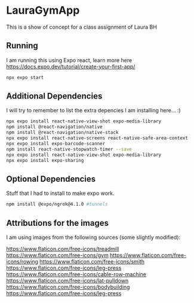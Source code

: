 # LauraGymApp
This is a show of concept for a class assignment of Laura BH

## Running
I am running this using Expo react, learn more here https://docs.expo.dev/tutorial/create-your-first-app/
```bash
npx expo start
```
## Additional Dependencies
I will try to remember to list the extra depencies I am installing here... :)
```bash
npx expo install react-native-view-shot expo-media-library
npm install @react-navigation/native
npm install @react-navigation/native-stack
npx expo install react-native-screens react-native-safe-area-context
npx expo install expo-barcode-scanner
npm install react-native-stopwatch-timer --save
npx expo install react-native-view-shot expo-media-library
npx expo install expo-sharing
```
## Optional Dependencies
Stuff that I had to install to make expo work.
```bash
npm install @expo/ngrok@4.1.0 #tunnels
```
## Attributions for the images
I am using images from the following sources (some slightly modified):

https://www.flaticon.com/free-icons/treadmill
https://www.flaticon.com/free-icons/gym
https://www.flaticon.com/free-icons/rowing
https://www.flaticon.com/free-icons/smith
https://www.flaticon.com/free-icons/leg-press
https://www.flaticon.com/free-icons/cable-row-machine
https://www.flaticon.com/free-icons/lat-pulldown
https://www.flaticon.com/free-icons/bodybuilding
https://www.flaticon.com/free-icons/leg-press